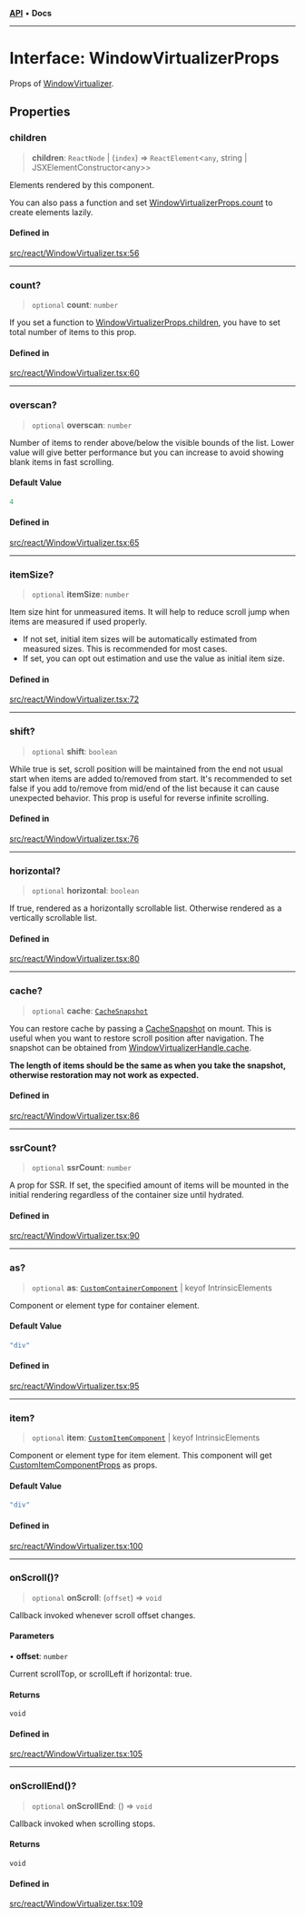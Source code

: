 [**API**](../../API.md) • **Docs**

***

# Interface: WindowVirtualizerProps

Props of [WindowVirtualizer](../functions/WindowVirtualizer.md).

## Properties

### children

> **children**: `ReactNode` \| (`index`) => `ReactElement`\<`any`, string \| JSXElementConstructor\<any\>\>

Elements rendered by this component.

You can also pass a function and set [WindowVirtualizerProps.count](WindowVirtualizerProps.md#count) to create elements lazily.

#### Defined in

[src/react/WindowVirtualizer.tsx:56](https://github.com/inokawa/virtua/blob/7b801f16c7f1cf5eb033801b816966faaa8a6b18/src/react/WindowVirtualizer.tsx#L56)

***

### count?

> `optional` **count**: `number`

If you set a function to [WindowVirtualizerProps.children](WindowVirtualizerProps.md#children), you have to set total number of items to this prop.

#### Defined in

[src/react/WindowVirtualizer.tsx:60](https://github.com/inokawa/virtua/blob/7b801f16c7f1cf5eb033801b816966faaa8a6b18/src/react/WindowVirtualizer.tsx#L60)

***

### overscan?

> `optional` **overscan**: `number`

Number of items to render above/below the visible bounds of the list. Lower value will give better performance but you can increase to avoid showing blank items in fast scrolling.

#### Default Value

```ts
4
```

#### Defined in

[src/react/WindowVirtualizer.tsx:65](https://github.com/inokawa/virtua/blob/7b801f16c7f1cf5eb033801b816966faaa8a6b18/src/react/WindowVirtualizer.tsx#L65)

***

### itemSize?

> `optional` **itemSize**: `number`

Item size hint for unmeasured items. It will help to reduce scroll jump when items are measured if used properly.

- If not set, initial item sizes will be automatically estimated from measured sizes. This is recommended for most cases.
- If set, you can opt out estimation and use the value as initial item size.

#### Defined in

[src/react/WindowVirtualizer.tsx:72](https://github.com/inokawa/virtua/blob/7b801f16c7f1cf5eb033801b816966faaa8a6b18/src/react/WindowVirtualizer.tsx#L72)

***

### shift?

> `optional` **shift**: `boolean`

While true is set, scroll position will be maintained from the end not usual start when items are added to/removed from start. It's recommended to set false if you add to/remove from mid/end of the list because it can cause unexpected behavior. This prop is useful for reverse infinite scrolling.

#### Defined in

[src/react/WindowVirtualizer.tsx:76](https://github.com/inokawa/virtua/blob/7b801f16c7f1cf5eb033801b816966faaa8a6b18/src/react/WindowVirtualizer.tsx#L76)

***

### horizontal?

> `optional` **horizontal**: `boolean`

If true, rendered as a horizontally scrollable list. Otherwise rendered as a vertically scrollable list.

#### Defined in

[src/react/WindowVirtualizer.tsx:80](https://github.com/inokawa/virtua/blob/7b801f16c7f1cf5eb033801b816966faaa8a6b18/src/react/WindowVirtualizer.tsx#L80)

***

### cache?

> `optional` **cache**: [`CacheSnapshot`](CacheSnapshot.md)

You can restore cache by passing a [CacheSnapshot](CacheSnapshot.md) on mount. This is useful when you want to restore scroll position after navigation. The snapshot can be obtained from [WindowVirtualizerHandle.cache](WindowVirtualizerHandle.md#cache).

**The length of items should be the same as when you take the snapshot, otherwise restoration may not work as expected.**

#### Defined in

[src/react/WindowVirtualizer.tsx:86](https://github.com/inokawa/virtua/blob/7b801f16c7f1cf5eb033801b816966faaa8a6b18/src/react/WindowVirtualizer.tsx#L86)

***

### ssrCount?

> `optional` **ssrCount**: `number`

A prop for SSR. If set, the specified amount of items will be mounted in the initial rendering regardless of the container size until hydrated.

#### Defined in

[src/react/WindowVirtualizer.tsx:90](https://github.com/inokawa/virtua/blob/7b801f16c7f1cf5eb033801b816966faaa8a6b18/src/react/WindowVirtualizer.tsx#L90)

***

### as?

> `optional` **as**: [`CustomContainerComponent`](../type-aliases/CustomContainerComponent.md) \| keyof IntrinsicElements

Component or element type for container element.

#### Default Value

```ts
"div"
```

#### Defined in

[src/react/WindowVirtualizer.tsx:95](https://github.com/inokawa/virtua/blob/7b801f16c7f1cf5eb033801b816966faaa8a6b18/src/react/WindowVirtualizer.tsx#L95)

***

### item?

> `optional` **item**: [`CustomItemComponent`](../type-aliases/CustomItemComponent.md) \| keyof IntrinsicElements

Component or element type for item element. This component will get [CustomItemComponentProps](CustomItemComponentProps.md) as props.

#### Default Value

```ts
"div"
```

#### Defined in

[src/react/WindowVirtualizer.tsx:100](https://github.com/inokawa/virtua/blob/7b801f16c7f1cf5eb033801b816966faaa8a6b18/src/react/WindowVirtualizer.tsx#L100)

***

### onScroll()?

> `optional` **onScroll**: (`offset`) => `void`

Callback invoked whenever scroll offset changes.

#### Parameters

• **offset**: `number`

Current scrollTop, or scrollLeft if horizontal: true.

#### Returns

`void`

#### Defined in

[src/react/WindowVirtualizer.tsx:105](https://github.com/inokawa/virtua/blob/7b801f16c7f1cf5eb033801b816966faaa8a6b18/src/react/WindowVirtualizer.tsx#L105)

***

### onScrollEnd()?

> `optional` **onScrollEnd**: () => `void`

Callback invoked when scrolling stops.

#### Returns

`void`

#### Defined in

[src/react/WindowVirtualizer.tsx:109](https://github.com/inokawa/virtua/blob/7b801f16c7f1cf5eb033801b816966faaa8a6b18/src/react/WindowVirtualizer.tsx#L109)
